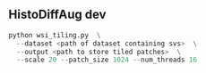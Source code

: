 ## HistoDiffAug dev

```python
python wsi_tiling.py  \
  --dataset <path of dataset containing svs>  \
  --output <path to store tiled patches>  \
  --scale 20 --patch_size 1024 --num_threads 16
```
